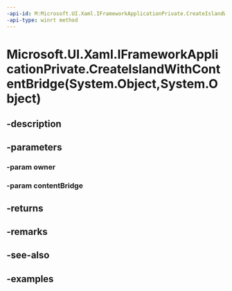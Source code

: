 ```yaml
---
-api-id: M:Microsoft.UI.Xaml.IFrameworkApplicationPrivate.CreateIslandWithContentBridge(System.Object,System.Object)
-api-type: winrt method
---
```


# Microsoft.UI.Xaml.IFrameworkApplicationPrivate.CreateIslandWithContentBridge(System.Object,System.Object)

<!--
public Microsoft.UI.Xaml.Hosting.XamlIsland CreateIslandWithContentBridge (object owner, object contentBridge);
-->


## -description

## -parameters

### -param owner

### -param contentBridge

## -returns

## -remarks

## -see-also

## -examples



